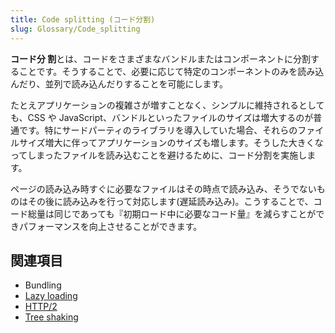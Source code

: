 ```yaml
---
title: Code splitting (コード分割)
slug: Glossary/Code_splitting
---
```


**コード分 ​​ 割**とは、コードをさまざまなバンドルまたはコンポーネントに分割することです。そうすることで、必要に応じて特定のコンポーネントのみを読み込んだり、並列で読み込んだりすることを可能にします。

たとえアプリケーションの複雑さが増すことなく、シンプルに維持されるとしても、CSS や JavaScript、バンドルといったファイルのサイズは増大するのが普通です。特にサードパーティのライブラリを導入していた場合、それらのファイルサイズ増大に伴ってアプリケーションのサイズも増します。そうした大きくなってしまったファイルを読み込むことを避けるために、コード分割を実施します。

ページの読み込み時すぐに必要なファイルはその時点で読み込み、そうでないものはその後に読み込みを行って対応します(遅延読み込み)。こうすることで、コード総量は同じであっても『初期ロード中に必要なコード量』を減らすことができパフォーマンスを向上させることができます。

## 関連項目

- Bundling
- [Lazy loading](/ja/docs/Learn/Performance/Lazy_loading)
- [HTTP/2](/ja/docs/Glossary/HTTP_2)
- [Tree shaking](/ja/docs/Glossary/Tree_shaking)
